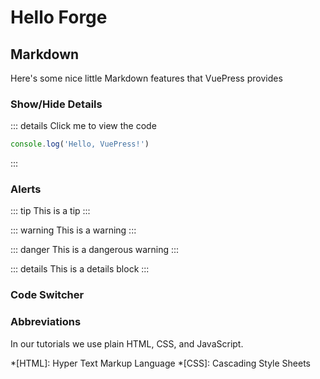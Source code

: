# Hello Forge

## Markdown

Here's some nice little Markdown features that VuePress provides

### Show/Hide Details

::: details Click me to view the code
```js
console.log('Hello, VuePress!')
```
:::

### Alerts

::: tip
This is a tip
:::

::: warning
This is a warning
:::

::: danger
This is a dangerous warning
:::

::: details
This is a details block
:::

### Code Switcher

<CodeSwitcher :languages="{js:'JavaScript',ts:'TypeScript'}">
<template v-slot:js>

```js
module.exports = function (str) {
    return typeof str === 'string' && str.trim() === str
}
```

</template>
<template v-slot:ts>

```ts
export default function isString (str: string) : str is string {
    return typeof str === 'string' && str.trim() === str
}
```

</template>
</CodeSwitcher>

### Abbreviations

In our tutorials we use plain HTML, CSS, and JavaScript.

*[HTML]: Hyper Text Markup Language
*[CSS]: Cascading Style Sheets
